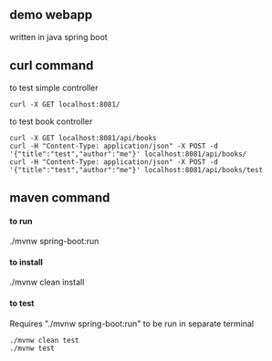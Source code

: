## demo webapp
written in java spring boot

## curl command
to test simple controller
```
curl -X GET localhost:8081/
```
to test book controller
```
curl -X GET localhost:8081/api/books
curl -H "Content-Type: application/json" -X POST -d '{"title":"test","author":"me"}' localhost:8081/api/books/
curl -H "Content-Type: application/json" -X POST -d '{"title":"test","author":"me"}' localhost:8081/api/books/test
```

## maven command
#### to run
./mvnw spring-boot:run
#### to install
./mvnw clean install
#### to test
Requires "./mvnw spring-boot:run" to be run in separate terminal
```
./mvnw clean test
./mvnw test
```